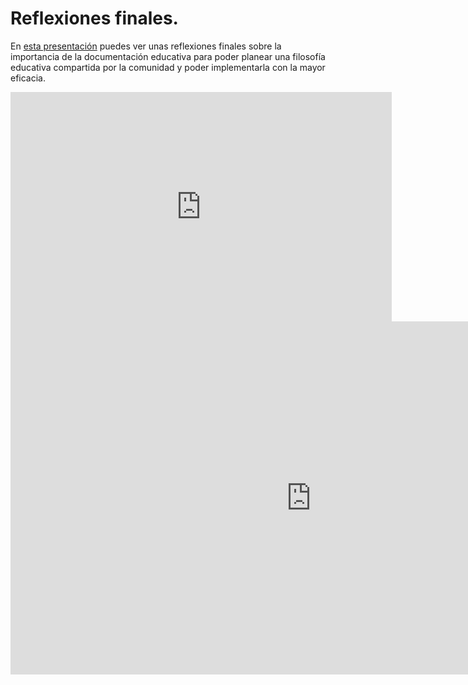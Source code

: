 # Reflexiones finales.

En [esta presentación](https://educaragon-my.sharepoint.com/:p:/g/personal/jcarinnena_educa_aragon_es/EXTo4s2oJUpIqDrT5tUnYc0B7sulgHoC3onUQcPzifUjDg?e=BqOVLo) puedes ver unas reflexiones finales sobre la importancia de la documentación educativa para poder planear una filosofía educativa compartida por la comunidad y poder implementarla con la mayor eficacia.

<iframe src="https://educaragon-my.sharepoint.com/personal/jcarinnena_educa_aragon_es/_layouts/15/Doc.aspx?sourcedoc={cde2e874-25a8-484a-a83a-d3e6d52761cd}&amp;action=embedview&amp;wdAr=1.7777777777777777" width="610px" height="367px" frameborder="0">Esto es un documento de <a target="_blank" href="https://office.com">Microsoft Office</a> incrustado con tecnología de <a target="_blank" href="https://office.com/webapps">Office Online</a>.</iframe>


<iframe src="https://educaragon-my.sharepoint.com/personal/jcarinnena_educa_aragon_es/_layouts/15/Doc.aspx?sourcedoc={cde2e874-25a8-484a-a83a-d3e6d52761cd}&amp;action=embedview&amp;wdAr=1.7777777777777777" width="962px" height="565px" frameborder="0">Esto es un documento de <a target="_blank" href="https://office.com">Microsoft Office</a> incrustado con tecnología de <a target="_blank" href="https://office.com/webapps">Office Online</a>.</iframe>